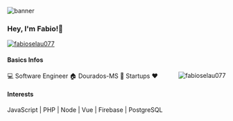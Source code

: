 ![banner](https://i0.pickpik.com/photos/836/993/134/code-coding-web-development-preview.jpg)
### Hey, I'm Fabio!👋
[![fabioselau077](https://img.shields.io/github/followers/fabioselau077?label=Seguir&style=social)](https://github.com/fabioselau077)
#### Basics Infos 
<a href="https://github.com/fabioselau077">
  <img align="right" src="https://github-readme-stats.vercel.app/api?username=fabioselau077&show_icons=true" alt="fabioselau077" />
</a>

:computer: Software Engineer 
:house: Dourados-MS 
:rocket: Startups :heart:  


#### Interests 
JavaScript | PHP | Node | Vue | Firebase | PostgreSQL
